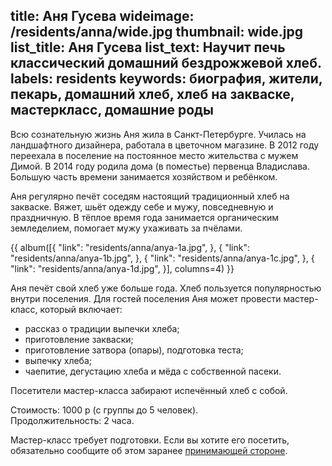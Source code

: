 title: Аня Гусева
wideimage: /residents/anna/wide.jpg
thumbnail: wide.jpg
list_title: Аня Гусева
list_text: Научит печь классический домашний бездрожжевой хлеб.
labels: residents
keywords: биография, жители, пекарь, домашний хлеб, хлеб на закваске, мастеркласс, домашние роды
---
Всю сознательную жизнь Аня жила в Санкт-Петербурге.
Училась на ландшафтного дизайнера, работала в цветочном магазине.
В 2012 году переехала в поселение на постоянное место жительства с мужем Димой.
В 2014 году родила дома (в поместье) первенца Владислава.
Большую часть времени занимается хозяйством и ребёнком.

Аня регулярно печёт соседям настоящий традиционный хлеб на закваске.
Вяжет, шьёт одежду себе и мужу, повседневную и праздничную.
В тёплое время года занимается органическим земледелием, помогает мужу ухаживать за пчёлами.

{{ album([{
  "link": "residents/anna/anya-1a.jpg",
}, {
  "link": "residents/anna/anya-1b.jpg",
}, {
  "link": "residents/anna/anya-1c.jpg",
}, {
  "link": "residents/anna/anya-1d.jpg",
}], columns=4) }}

Аня печёт свой хлеб уже больше года.
Хлеб пользуется популярностью внутри поселения.
Для гостей поселения Аня может провести мастер-класс, который включает:

- рассказ о традиции выпечки хлеба;
- приготовление закваски;
- приготовление затвора (опары), подготовка теста;
- выпечку хлеба;
- чаепитие, дегустацию хлеба и мёда с собственной пасеки.

Посетители мастер-класса забирают испечённый хлеб с собой.

Стоимость: 1000 р (с группы до 5 человек).  
Продолжительность: 2 часа.

Мастер-класс требует подготовки.
Если вы хотите его посетить, обязательно сообщите об этом заранее [принимающей стороне](/stay/).
